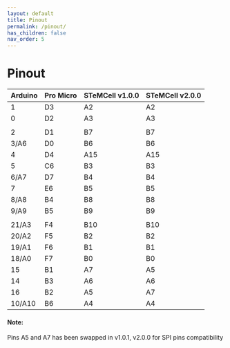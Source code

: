 ```yaml
---
layout: default
title: Pinout
permalink: /pinout/
has_children: false
nav_order: 5
---
```


# Pinout

| Arduino | Pro Micro | STeMCell v1.0.0 | STeMCell v2.0.0 |
|---------|-----------|-----------------|-----------------|
| 1       | D3        | A2              | A2              |
| 0       | D2        | A3              | A3              |
|         |           |                 |                 |
| 2       | D1        | B7              | B7              |
| 3/A6    | D0        | B6              | B6              |
| 4       | D4        | A15             | A15             |
| 5       | C6        | B3              | B3              |
| 6/A7    | D7        | B4              | B4              |
| 7       | E6        | B5              | B5              |
| 8/A8    | B4        | B8              | B8              |
| 9/A9    | B5        | B9              | B9              |
|         |           |                 |                 |
| 21/A3   | F4        | B10             | B10             |
| 20/A2   | F5        | B2              | B2              |
| 19/A1   | F6        | B1              | B1              |
| 18/A0   | F7        | B0              | B0              |
| 15      | B1        | A7              | A5              |
| 14      | B3        | A6              | A6              |
| 16      | B2        | A5              | A7              |
| 10/A10  | B6        | A4              | A4              |


#### Note:
Pins A5 and A7 has been swapped in v1.0.1, v2.0.0 for SPI pins compatibility
